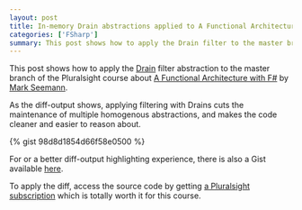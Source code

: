 ```yaml
---
layout: post
title: In-memory Drain abstractions applied to A Functional Architecture with F#
categories: ['FSharp']
summary: This post shows how to apply the Drain filter to the master branch of the Pluralsight course about A Functional Architecture with F# by Mark Seemann.
---
```


This post shows how to apply the [Drain](http://blog.ploeh.dk/2014/07/23/drain/) filter abstraction to the master branch of the Pluralsight course about [A Functional Architecture with F#](http://pluralsight.com/training/Courses/TableOfContents/functional-architecture-fsharp) by [Mark Seemann](http://blog.ploeh.dk/).

As the diff-output shows, applying filtering with Drains cuts the maintenance of multiple homogenous abstractions, and makes the code cleaner and easier to reason about.

{% gist 98d8d1854d66f58e0500 %}

<p class="message">For or a better diff-output highlighting experience, there is also a Gist available <a href="https://gist.github.com/moodmosaic/98d8d1854d66f58e0500">here</a>.</p>

To apply the diff, access the source code by getting [a Pluralsight subscription](http://pluralsight.com/training/Products/Individual) which is totally worth it for this course.